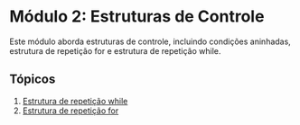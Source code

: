# Módulo 2: Estruturas de Controle

Este módulo aborda estruturas de controle, incluindo condições aninhadas, estrutura de repetição for e estrutura de repetição while.

## Tópicos
1. [Estrutura de repetição while](estrutura_de_repeticao_while/README.md)
2. [Estrutura de repetição for](estrutura_de_repeticao_for/README.md)

